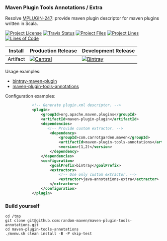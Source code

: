 
### Maven Plugin Tools Annotations / Extra

Resolve [MPLUGIN-247](https://issues.apache.org/jira/browse/MPLUGIN-247): 
provide maven plugin descriptor for maven plugins written in Scala.

[![Project License][licence_icon]][licence_link]
[![Travis Status][travis_icon]][travis_link]
[![Project Files][tokei_files_icon]][tokei_basic_link]
[![Project Lines][tokei_lines_icon]][tokei_basic_link]
[![Lines of Code][tokei_basic_icon]][tokei_basic_link]

| Install  | Production Release | Development Release |
|----------|--------------------|---------------------|
| Artifact | [![Central][central_icon]][central_link] | [![Bintray][bintray_icon]][bintray_link] | 

Usage examples:
* [bintray-maven-plugin](https://github.com/random-maven/bintray-maven-plugin)
* [maven-plugin-tools-annotations](https://github.com/random-maven/maven-plugin-tools-annotations)

Configuration examples:

```xml
            <!-- Generate plugin.xml descriptor. -->
            <plugin>
                <groupId>org.apache.maven.plugins</groupId>
                <artifactId>maven-plugin-plugin</artifactId>
                <dependencies>
                   <!-- Provide custom extractor. -->
                    <dependency>
                        <groupId>com.carrotgarden.maven</groupId>
                        <artifactId>maven-plugin-tools-annotations</artifactId>
                        <version>[1,2)</version>
                    </dependency>
                </dependencies>
                <configuration>
                    <goalPrefix>bintray</goalPrefix>
                    <extractors>
                        <!-- Use only custom extractor. -->
                        <extractor>java-annotations-extra</extractor>
                    </extractors>
                </configuration>
            </plugin>

```

### Build yourself

```
cd /tmp
git clone git@github.com:random-maven/maven-plugin-tools-annotations.git
cd maven-plugin-tools-annotations
./mvnw.sh clean install -B -P skip-test
```



[licence_icon]: https://img.shields.io/github/license/random-maven/maven-plugin-tools-annotations.svg?label=License
[licence_link]: http://www.apache.org/licenses/

[travis_icon]: https://travis-ci.org/random-maven/maven-plugin-tools-annotations.svg
[travis_link]: https://travis-ci.org/random-maven/maven-plugin-tools-annotations/builds

[tokei_files_icon]: https://tokei.rs/b1/github/random-maven/maven-plugin-tools-annotations?category=files 
[tokei_lines_icon]: https://tokei.rs/b1/github/random-maven/maven-plugin-tools-annotations?category=lines 
[tokei_basic_icon]: https://tokei.rs/b1/github/random-maven/maven-plugin-tools-annotations
[tokei_basic_link]: https://github.com/random-maven/maven-plugin-tools-annotations 

[central_icon]: https://maven-badges.herokuapp.com/maven-central/com.carrotgarden.maven/maven-plugin-tools-annotations/badge.svg?style=plastic
[central_link]: https://maven-badges.herokuapp.com/maven-central/com.carrotgarden.maven/maven-plugin-tools-annotations

[bintray_icon]: https://api.bintray.com/packages/random-maven/maven/maven-plugin-tools-annotations/images/download.svg
[bintray_link]: https://bintray.com/random-maven/maven/maven-plugin-tools-annotations/_latestVersion
